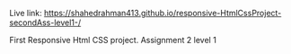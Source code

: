 Live link: https://shahedrahman413.github.io/responsive-HtmlCssProject-secondAss-level1-/


First Responsive Html CSS project. Assignment 2 level 1
